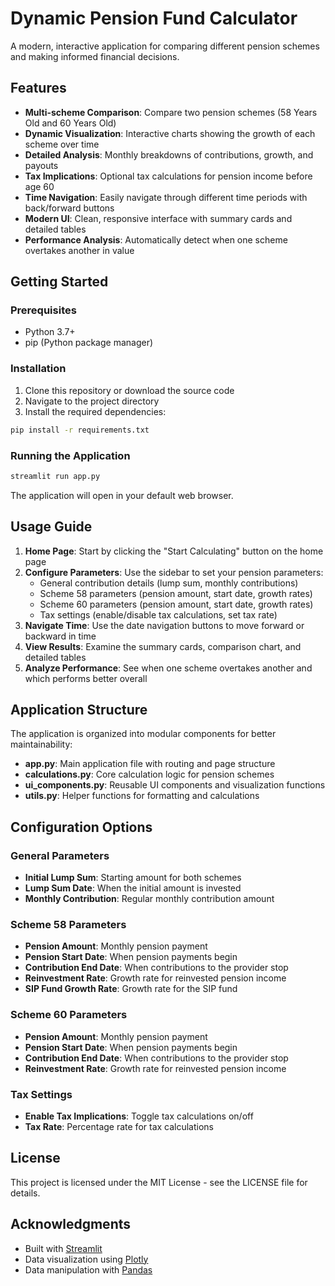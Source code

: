 # Dynamic Pension Fund Calculator

A modern, interactive application for comparing different pension schemes and making informed financial decisions.

## Features

- **Multi-scheme Comparison**: Compare two pension schemes (58 Years Old and 60 Years Old)
- **Dynamic Visualization**: Interactive charts showing the growth of each scheme over time
- **Detailed Analysis**: Monthly breakdowns of contributions, growth, and payouts
- **Tax Implications**: Optional tax calculations for pension income before age 60
- **Time Navigation**: Easily navigate through different time periods with back/forward buttons
- **Modern UI**: Clean, responsive interface with summary cards and detailed tables
- **Performance Analysis**: Automatically detect when one scheme overtakes another in value

## Getting Started

### Prerequisites

- Python 3.7+
- pip (Python package manager)

### Installation

1. Clone this repository or download the source code
2. Navigate to the project directory
3. Install the required dependencies:

```bash
pip install -r requirements.txt
```

### Running the Application

```bash
streamlit run app.py
```

The application will open in your default web browser.

## Usage Guide

1. **Home Page**: Start by clicking the "Start Calculating" button on the home page
2. **Configure Parameters**: Use the sidebar to set your pension parameters:
   - General contribution details (lump sum, monthly contributions)
   - Scheme 58 parameters (pension amount, start date, growth rates)
   - Scheme 60 parameters (pension amount, start date, growth rates)
   - Tax settings (enable/disable tax calculations, set tax rate)
3. **Navigate Time**: Use the date navigation buttons to move forward or backward in time
4. **View Results**: Examine the summary cards, comparison chart, and detailed tables
5. **Analyze Performance**: See when one scheme overtakes another and which performs better overall

## Application Structure

The application is organized into modular components for better maintainability:

- **app.py**: Main application file with routing and page structure
- **calculations.py**: Core calculation logic for pension schemes
- **ui_components.py**: Reusable UI components and visualization functions
- **utils.py**: Helper functions for formatting and calculations

## Configuration Options

### General Parameters
- **Initial Lump Sum**: Starting amount for both schemes
- **Lump Sum Date**: When the initial amount is invested
- **Monthly Contribution**: Regular monthly contribution amount

### Scheme 58 Parameters
- **Pension Amount**: Monthly pension payment
- **Pension Start Date**: When pension payments begin
- **Contribution End Date**: When contributions to the provider stop
- **Reinvestment Rate**: Growth rate for reinvested pension income
- **SIP Fund Growth Rate**: Growth rate for the SIP fund

### Scheme 60 Parameters
- **Pension Amount**: Monthly pension payment
- **Pension Start Date**: When pension payments begin
- **Contribution End Date**: When contributions to the provider stop
- **Reinvestment Rate**: Growth rate for reinvested pension income

### Tax Settings
- **Enable Tax Implications**: Toggle tax calculations on/off
- **Tax Rate**: Percentage rate for tax calculations

## License

This project is licensed under the MIT License - see the LICENSE file for details.

## Acknowledgments

- Built with [Streamlit](https://streamlit.io/)
- Data visualization using [Plotly](https://plotly.com/)
- Data manipulation with [Pandas](https://pandas.pydata.org/)
